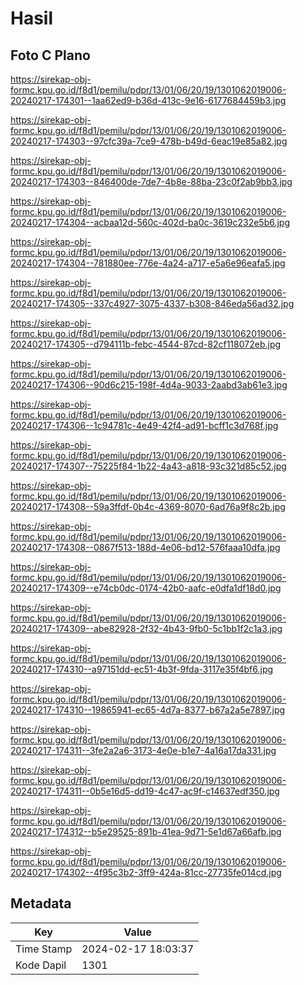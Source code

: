 # Hasil

## Foto C Plano

https://sirekap-obj-formc.kpu.go.id/f8d1/pemilu/pdpr/13/01/06/20/19/1301062019006-20240217-174301--1aa62ed9-b36d-413c-9e16-6177684459b3.jpg

https://sirekap-obj-formc.kpu.go.id/f8d1/pemilu/pdpr/13/01/06/20/19/1301062019006-20240217-174303--97cfc39a-7ce9-478b-b49d-6eac19e85a82.jpg

https://sirekap-obj-formc.kpu.go.id/f8d1/pemilu/pdpr/13/01/06/20/19/1301062019006-20240217-174303--846400de-7de7-4b8e-88ba-23c0f2ab9bb3.jpg

https://sirekap-obj-formc.kpu.go.id/f8d1/pemilu/pdpr/13/01/06/20/19/1301062019006-20240217-174304--acbaa12d-560c-402d-ba0c-3619c232e5b6.jpg

https://sirekap-obj-formc.kpu.go.id/f8d1/pemilu/pdpr/13/01/06/20/19/1301062019006-20240217-174304--781880ee-776e-4a24-a717-e5a6e96eafa5.jpg

https://sirekap-obj-formc.kpu.go.id/f8d1/pemilu/pdpr/13/01/06/20/19/1301062019006-20240217-174305--337c4927-3075-4337-b308-846eda56ad32.jpg

https://sirekap-obj-formc.kpu.go.id/f8d1/pemilu/pdpr/13/01/06/20/19/1301062019006-20240217-174305--d794111b-febc-4544-87cd-82cf118072eb.jpg

https://sirekap-obj-formc.kpu.go.id/f8d1/pemilu/pdpr/13/01/06/20/19/1301062019006-20240217-174306--90d6c215-198f-4d4a-9033-2aabd3ab61e3.jpg

https://sirekap-obj-formc.kpu.go.id/f8d1/pemilu/pdpr/13/01/06/20/19/1301062019006-20240217-174306--1c94781c-4e49-42f4-ad91-bcff1c3d768f.jpg

https://sirekap-obj-formc.kpu.go.id/f8d1/pemilu/pdpr/13/01/06/20/19/1301062019006-20240217-174307--75225f84-1b22-4a43-a818-93c321d85c52.jpg

https://sirekap-obj-formc.kpu.go.id/f8d1/pemilu/pdpr/13/01/06/20/19/1301062019006-20240217-174308--59a3ffdf-0b4c-4369-8070-6ad76a9f8c2b.jpg

https://sirekap-obj-formc.kpu.go.id/f8d1/pemilu/pdpr/13/01/06/20/19/1301062019006-20240217-174308--0867f513-188d-4e06-bd12-576faaa10dfa.jpg

https://sirekap-obj-formc.kpu.go.id/f8d1/pemilu/pdpr/13/01/06/20/19/1301062019006-20240217-174309--e74cb0dc-0174-42b0-aafc-e0dfa1df18d0.jpg

https://sirekap-obj-formc.kpu.go.id/f8d1/pemilu/pdpr/13/01/06/20/19/1301062019006-20240217-174309--abe82928-2f32-4b43-9fb0-5c1bb1f2c1a3.jpg

https://sirekap-obj-formc.kpu.go.id/f8d1/pemilu/pdpr/13/01/06/20/19/1301062019006-20240217-174310--a97151dd-ec51-4b3f-9fda-3117e35f4bf6.jpg

https://sirekap-obj-formc.kpu.go.id/f8d1/pemilu/pdpr/13/01/06/20/19/1301062019006-20240217-174310--19865941-ec65-4d7a-8377-b67a2a5e7897.jpg

https://sirekap-obj-formc.kpu.go.id/f8d1/pemilu/pdpr/13/01/06/20/19/1301062019006-20240217-174311--3fe2a2a6-3173-4e0e-b1e7-4a16a17da331.jpg

https://sirekap-obj-formc.kpu.go.id/f8d1/pemilu/pdpr/13/01/06/20/19/1301062019006-20240217-174311--0b5e16d5-dd19-4c47-ac9f-c14637edf350.jpg

https://sirekap-obj-formc.kpu.go.id/f8d1/pemilu/pdpr/13/01/06/20/19/1301062019006-20240217-174312--b5e29525-891b-41ea-9d71-5e1d67a66afb.jpg

https://sirekap-obj-formc.kpu.go.id/f8d1/pemilu/pdpr/13/01/06/20/19/1301062019006-20240217-174302--4f95c3b2-3ff9-424a-81cc-27735fe014cd.jpg


## Metadata

| Key        | Value               |
| ---------- | ------------------- |
| Time Stamp | 2024-02-17 18:03:37 |
| Kode Dapil | 1301                |



